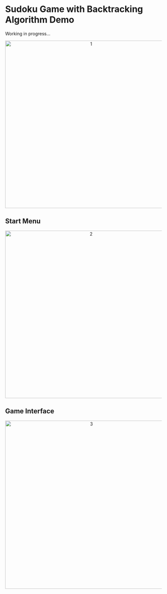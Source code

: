 # Sudoku Game with Backtracking Algorithm Demo

Working in progress...
<p align="center">
  <img width="537" alt="1" src="https://user-images.githubusercontent.com/111611023/226086168-efc15c2c-b31a-4cc4-a6a6-341596adae3b.gif">
</p>

## Start Menu
<p align="center">
  <img width="537" alt="2" src="https://user-images.githubusercontent.com/111611023/224937024-e476e51c-20a9-47d0-857c-e9361786fc19.png">
</p>

## Game Interface
<p align="center">
  <img width="539" alt="3" src="https://user-images.githubusercontent.com/111611023/224937080-077da3c6-1bfe-4bec-b152-0b7731901e71.png">
</p>
